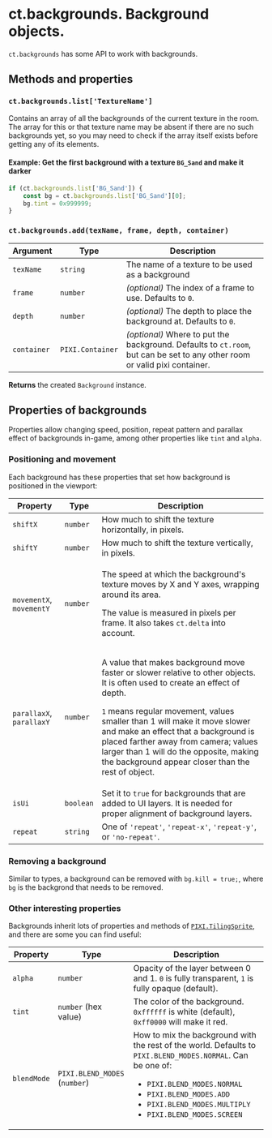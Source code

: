 # ct.backgrounds. Background objects.

`ct.backgrounds` has some API to work with backgrounds.

## Methods and properties

### `ct.backgrounds.list['TextureName']`

Contains an array of all the backgrounds of the current texture in the room. The array for this or that texture name may be absent if there are no such backgrounds yet, so you may need to check if the array itself exists before getting any of its elements.

#### Example: Get the first background with a texture `BG_Sand` and make it darker

```js
if (ct.backgrounds.list['BG_Sand']) {
    const bg = ct.backgrounds.list['BG_Sand'][0];
    bg.tint = 0x999999;
}
```

### `ct.backgrounds.add(texName, frame, depth, container)`

Argument | Type | Description
-|-|-
`texName` | `string` | The name of a texture to be used as a background
`frame` | `number` | *(optional)* The index of a frame to use. Defaults to `0`.
`depth` | `number` | *(optional)* The depth to place the background at. Defaults to `0`.
`container` | `PIXI.Container` | *(optional)* Where to put the background. Defaults to `ct.room`, but can be set to any other room or valid pixi container.

**Returns** the created `Background` instance.

## Properties of backgrounds

Properties allow changing speed, position, repeat pattern and parallax effect of backgrounds in-game, among other properties like `tint` and `alpha`.

### Positioning and movement

Each background has these properties that set how background is positioned in the viewport:

Property | Type | Description
-|-|-
`shiftX` | `number` | How much to shift the texture horizontally, in pixels.
`shiftY` | `number` | How much to shift the texture vertically, in pixels.
`movementX`, `movementY` | `number` | <p>The speed at which the background's texture moves by X and Y axes, wrapping around its area.</p><p>The value is measured in pixels per frame. It also takes `ct.delta` into account.</p>
`parallaxX`, `parallaxY` | `number` | <p>A value that makes background move faster or slower relative to other objects. It is often used to create an effect of depth.<p><p>`1` means regular movement, values smaller than 1 will make it move slower and make an effect that a background is placed farther away from camera; values larger than 1 will do the opposite, making the background appear closer than the rest of object.</p>
`isUi` | `boolean` | Set it to `true` for backgrounds that are added to UI layers. It is needed for proper alignment of background layers.
`repeat` | `string` | One of `'repeat'`, `'repeat-x'`, `'repeat-y'`, or `'no-repeat'`.

### Removing a background

Similar to types, a background can be removed with `bg.kill = true;`, where `bg` is the backgrond that needs to be removed.

### Other interesting properties

Backgrounds inherit lots of properties and methods of [`PIXI.TilingSprite`](https://pixijs.download/release/docs/PIXI.TilingSprite.html), and there are some you can find useful:

Property | Type | Description
-|-|-
`alpha` | `number` | Opacity of the layer between 0 and 1. `0` is fully transparent, `1` is fully opaque (default).
`tint` | `number` (hex value) | The color of the background. `0xffffff` is white (default), `0xff0000` will make it red.
`blendMode` | `PIXI.BLEND_MODES` (`number`) | How to mix the background with the rest of the world. Defaults to `PIXI.BLEND_MODES.NORMAL`. Can be one of: <ul><li>`PIXI.BLEND_MODES.NORMAL`</li> <li>`PIXI.BLEND_MODES.ADD`</li> <li>`PIXI.BLEND_MODES.MULTIPLY`</li><li>`PIXI.BLEND_MODES.SCREEN`</li></ul>